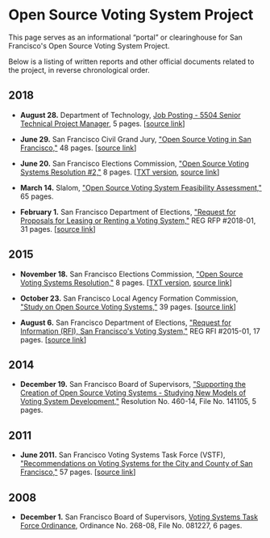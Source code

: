 # Open Source Voting System Project

This page serves as an informational “portal” or clearinghouse for San
Francisco's Open Source Voting System Project.

Below is a listing of written reports and other official documents related to
the project, in reverse chronological order.


## 2018

* **August 28.** Department of Technology,
  [Job Posting - 5504 Senior Technical Project
  Manager](files/Job_Posting_5504_Project_Manager_20180828.pdf), 5 pages.
  [[source link](https://jobapscloud.com/SF/sup/BulPreview.asp?R1=TEX&R2=5504&R3=088534)]

* **June 29.** San Francisco Civil Grand Jury, ["Open Source Voting in San
  Francisco,"](files/2017-18_SFCGJ_Final_Report_Open_Source_Voting_in_San_Francisco.pdf)
  48 pages.
  [[source link](http://civilgrandjury.sfgov.org/report.html)]

* **June 20.** San Francisco Elections Commission, ["Open Source Voting
  Systems Resolution #2,"](files/elections-commission/osv-res-2/Elections_Comm_Open_Source_Voting_Res_2.pdf)
  8 pages.
  [[TXT version](files/elections-commission/osv-res-2/Elections_Comm_Open_Source_Voting_Res_2.txt),
  [source link](https://sfgov.org/electionscommission/motions-and-resolutions)]

* **March 14.** Slalom, ["Open Source Voting System Feasibility
  Assessment,"](files/CCSF_-_Open_Source_Voting_System_-_Feasibility_Assessment_vFINAL.PDF)
  65 pages.

* **February 1.** San Francisco Department of Elections,
  ["Request for Proposals for Leasing or Renting a Voting
  System,"](files/DOE/REG_RFP_2018_FA52092.pdf)
  REG RFP #2018-01, 31 pages.
  [[source link](http://mission.sfgov.org/OCA_BID_ATTACHMENTS/FA52092.pdf)]


## 2015

* **November 18.** San Francisco Elections Commission, ["Open Source Voting
  Systems Resolution,"](files/elections-commission/osv-res-1/SF_Elections_Comm_Open_Source_Voting_Res.pdf)
  8 pages.
  [[TXT version](files/elections-commission/osv-res-1/SF_Elections_Comm_Open_Source_Voting_Res.txt),
  [source link](https://sfgov.org/electionscommission/motions-and-resolutions)]

* **October 23.** San Francisco Local Agency Formation Commission,
  ["Study on Open Source Voting
  Systems,"](files/LAFCo_Report_Open_Source_Voting.pdf) 39 pages.
  [[source link](https://sfgov.org/lafco/documents)]

* **August 6.** San Francisco Department of Elections,
  ["Request for Information (RFI), San Francisco's Voting
  System,"](files/DOE/RFI_VotingSystem.pdf)
  REG RFI #2015-01, 17 pages.
  [[source link](https://sfelections.sfgov.org/request-information-rfi-new-voting-system)]


## 2014

* **December 19.** San Francisco Board of Supervisors, ["Supporting the
  Creation of Open Source Voting Systems - Studying New Models of Voting
  System Development,"](files/BOS/BOS_Resolution_460-14_Open_Source_Voting.pdf)
  Resolution No. 460-14, File No. 141105, 5 pages.


## 2011

* **June 2011.** San Francisco Voting Systems Task Force (VSTF),
  ["Recommendations on Voting Systems for the City and County of
  San Francisco,"](files/VSTF_Report.pdf) 57 pages.
  [[source link](https://sfgov.org/ccsfgsa/voting-systems-task-force)]


## 2008

* **December 1.** San Francisco Board of Supervisors, [Voting Systems Task
  Force Ordinance](files/BOS/BOS_Ordinance_268-08_VSTF.pdf),
  Ordinance No. 268-08, File No. 081227, 6 pages.
